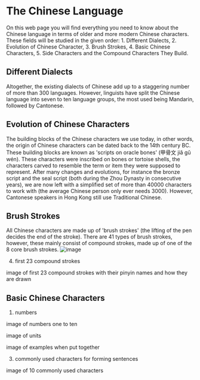# The Chinese Language
On this web page you will find everything you need to know about the Chinese language in terms of older and more modern Chinese characters. These fields will be studied in the given order: 1. Different Dialects, 2. Evolution of Chinese Character, 3. Brush Strokes, 4. Basic Chinese Characters, 5. Side Characters and the Compound Characters They Build.
## Different Dialects 
Altogether, the existing dialects of Chinese add up to a staggering number of more than 300 languages. However, linguists have split the Chinese language into seven to ten language groups, the most used being Mandarin, followed by Cantonese.
## Evolution of Chinese Characters
The building blocks of the Chinese characters we use today, in other words, the origin of Chinese characters can be dated back to the 14th century BC. These building blocks are known as 'scripts on oracle bones' (甲骨文 jiǎ gǔ wén). These characters were inscribed on bones or tortoise shells, the characters carved to resemble the term or item they were supposed to represent. After many changes and evolutions, for instance the bronze script and the seal script (both during the Zhou Dynasty in consecutive years), we are now left with a simplified set of more than 40000 characters to work with (the average Chinese person only ever needs 3000). However, Cantonese speakers in Hong Kong still use Traditional Chinese.
## Brush Strokes
All Chinese characters are made up of 'brush strokes' (the lifting of the pen decides the end of the stroke). There are 41 types of brush strokes, however, these mainly consist of compound strokes, made up of one of the 8 core brush strokes.
![image](https://github.com/user-attachments/assets/c5055687-9d1a-446e-b81e-160396b5ba4f)





4. first 23 compound strokes
   
image of first 23 compound strokes with their pinyin names and how they are drawn
## Basic Chinese Characters
1. numbers
   
image of numbers one to ten

image of units

image of examples when put together

3. commonly used characters for forming sentences
   
image of 10 commonly used characters







   
   
